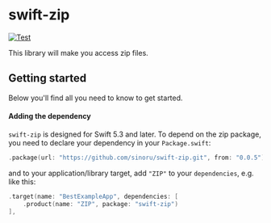 # swift-zip

[![Test](https://github.com/sinoru/swift-zip/actions/workflows/test.yml/badge.svg)](https://github.com/sinoru/swift-zip/actions/workflows/test.yml)

This library will make you access zip files.

## Getting started

Below you'll find all you need to know to get started.

#### Adding the dependency

`swift-zip` is designed for Swift 5.3 and later. To depend on the zip package, you need to declare your dependency in your `Package.swift`:

```swift
.package(url: "https://github.com/sinoru/swift-zip.git", from: "0.0.5"),
```

and to your application/library target, add `"ZIP"` to your `dependencies`, e.g. like this:

```swift
.target(name: "BestExampleApp", dependencies: [
    .product(name: "ZIP", package: "swift-zip")
],
```